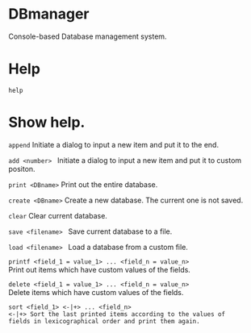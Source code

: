 # DBmanager

Console-based Database management system.

# Help

<code>help</code>
   # Show help.

<code>append</code>
   Initiate a dialog to input a new item and put it to the end.

<code>add \<number> </code>
   Initiate a dialog to input a new item and put it to custom positon.

<code>print \<DBname></code>
   Print out the entire database.

<code>create \<DBname></code>
   Create a new database. The current one is not saved.

<code>clear</code>
   Clear current database.

<code>save \<filename> </code>
   Save current database to a file.

<code>load \<filename> </code>
   Load a database from a custom file.

<code>printf \<field_1 = value_1> ... \<field_n = value_n> </code>
   Print out items which have custom values of the fields.

<code>delete \<field_1 = value_1> ... \<field_n = value_n> </code>
   Delete items which have custom values of the fields.

<code>sort \<field_1> <-|+> ... \<field_n> <-|+>
   Sort the last printed items according to the values of fields in lexicographical order and print them again.

